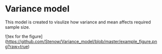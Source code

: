 # Variance model

This model is created to visulize how variance and mean affects required sample size. 


![tex for the figure] (https://github.com/Stenow/Variance_model/blob/master/example_figure.png?raw=true)
